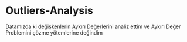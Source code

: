 # Outliers-Analysis
Datamızda ki değişkenlerin Aykırı Değerlerini analiz ettim ve Aykırı Değer Problemini çözme yötemlerine değindim
